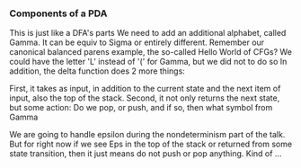 ### Components of a PDA

This is just like a DFA's parts
We need to add an additional alphabet, called Gamma. It can be equiv to Sigma or entirely different.
Remember our canonical balanced parens example, the so-called Hello World of CFGs?
We could have the letter 'L' instead of '(' for Gamma, but we did not to do so
In addition, the delta function does 2 more things:

First, it takes as input, in addition to the current state and the next item of input, also the top of the stack.
Second, it not only returns the next state, but some action: Do we pop, or push, and if so, then what symbol from Gamma

We are going to handle epsilon during  the nondeterminism part of the talk.
But for right  now if we see Eps in the top of the stack or returned from some state transition, then it just means do not push or pop anything. Kind of ...
